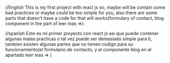 //English
This is my first project with react js so, maybe will be contain some bad practices or maybe could be too simple for you, also there are some parts that doesn't have a code for that will works(formulary of contact, blog component in the part of leer mas =>).

//spanish
Este es mi primer proyecto con react js asi que puede contener algunas malas practicas o tal vez puede ser demasiado simple para ti, tambien existen algunas partes que no tienen codigo para su funcionamiento(el formulario de contacto, y el componente blog en el apartado leer mas => )
